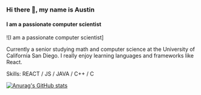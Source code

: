 ### Hi there 👋, my name is Austin
#### I am a passionate computer scientist
![I am a passionate computer scientist]

 Currently a senior studying math and computer science at the University of California San Diego. I really enjoy learning languages and frameworks like React.

Skills: REACT / JS / JAVA / C++ / C






  
[![Anurag's GitHub stats](https://github-readme-stats.vercel.app/api?username=asmarking)](https://github.com/anuraghazra/github-readme-stats)
